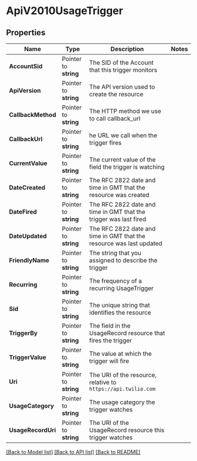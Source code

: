 # ApiV2010UsageTrigger

## Properties

Name | Type | Description | Notes
------------ | ------------- | ------------- | -------------
**AccountSid** | Pointer to **string** | The SID of the Account that this trigger monitors |
**ApiVersion** | Pointer to **string** | The API version used to create the resource |
**CallbackMethod** | Pointer to **string** | The HTTP method we use to call callback_url |
**CallbackUrl** | Pointer to **string** | he URL we call when the trigger fires |
**CurrentValue** | Pointer to **string** | The current value of the field the trigger is watching |
**DateCreated** | Pointer to **string** | The RFC 2822 date and time in GMT that the resource was created |
**DateFired** | Pointer to **string** | The RFC 2822 date and time in GMT that the trigger was last fired |
**DateUpdated** | Pointer to **string** | The RFC 2822 date and time in GMT that the resource was last updated |
**FriendlyName** | Pointer to **string** | The string that you assigned to describe the trigger |
**Recurring** | Pointer to **string** | The frequency of a recurring UsageTrigger |
**Sid** | Pointer to **string** | The unique string that identifies the resource |
**TriggerBy** | Pointer to **string** | The field in the UsageRecord resource that fires the trigger |
**TriggerValue** | Pointer to **string** | The value at which the trigger will fire |
**Uri** | Pointer to **string** | The URI of the resource, relative to `https://api.twilio.com` |
**UsageCategory** | Pointer to **string** | The usage category the trigger watches |
**UsageRecordUri** | Pointer to **string** | The URI of the UsageRecord resource this trigger watches |

[[Back to Model list]](../README.md#documentation-for-models) [[Back to API list]](../README.md#documentation-for-api-endpoints) [[Back to README]](../README.md)


